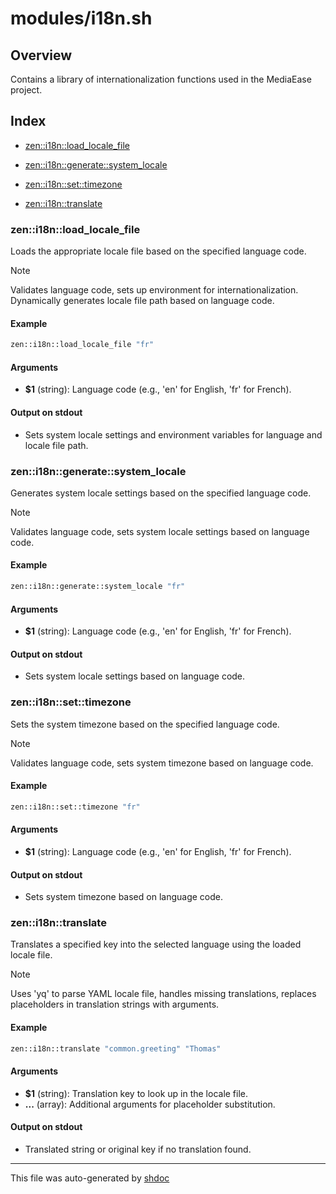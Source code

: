 # modules/i18n.sh

## Overview

Contains a library of internationalization functions used in the MediaEase project.

## Index

* [zen::i18n::load_locale_file](#zeni18nloadlocalefile)

* [zen::i18n::generate::system_locale](#zeni18ngeneratesystemlocale)

* [zen::i18n::set::timezone](#zeni18nsettimezone)

* [zen::i18n::translate](#zeni18ntranslate)


### zen::i18n::load_locale_file

Loads the appropriate locale file based on the specified language code.

> [!NOTE]
> Validates language code, sets up environment for internationalization. Dynamically generates locale file path based on language code.

#### Example

```bash
zen::i18n::load_locale_file "fr"
```

#### Arguments

* **$1** (string): Language code (e.g., 'en' for English, 'fr' for French).

#### Output on stdout

* Sets system locale settings and environment variables for language and locale file path.

### zen::i18n::generate::system_locale

Generates system locale settings based on the specified language code.

> [!NOTE]
> Validates language code, sets system locale settings based on language code.

#### Example

```bash
zen::i18n::generate::system_locale "fr"
```

#### Arguments

* **$1** (string): Language code (e.g., 'en' for English, 'fr' for French).

#### Output on stdout

* Sets system locale settings based on language code.

### zen::i18n::set::timezone

Sets the system timezone based on the specified language code.

> [!NOTE]
> Validates language code, sets system timezone based on language code.

#### Example

```bash
zen::i18n::set::timezone "fr"
```

#### Arguments

* **$1** (string): Language code (e.g., 'en' for English, 'fr' for French).

#### Output on stdout

* Sets system timezone based on language code.

### zen::i18n::translate

Translates a specified key into the selected language using the loaded locale file.

> [!NOTE]
> Uses 'yq' to parse YAML locale file, handles missing translations, replaces placeholders in translation strings with arguments.

#### Example

```bash
zen::i18n::translate "common.greeting" "Thomas"
```

#### Arguments

* **$1** (string): Translation key to look up in the locale file.
* **...** (array): Additional arguments for placeholder substitution.

#### Output on stdout

* Translated string or original key if no translation found.

---
This file was auto-generated by [shdoc](https://github.com/MediaEase/shdoc)
